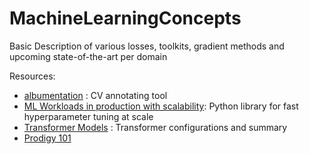 # MachineLearningConcepts
Basic Description of various losses, toolkits, gradient methods and upcoming state-of-the-art per domain

Resources:
- [albumentation](https://albumentations.ai/) : CV annotating tool
- [ML Workloads in production with scalability](https://docs.ray.io/en/latest/tune/tutorials/overview.html): Python library for fast hyperparameter tuning at scale
- [Transformer Models](https://arxiv.org/abs/2302.07730) : Transformer configurations and summary
- [Prodigy 101](https://prodi.gy/docs)

